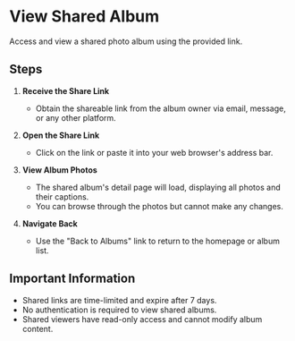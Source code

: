 # View Shared Album

Access and view a shared photo album using the provided link.

## Steps

1. **Receive the Share Link**
   - Obtain the shareable link from the album owner via email, message, or any other platform.

2. **Open the Share Link**
   - Click on the link or paste it into your web browser's address bar.

3. **View Album Photos**
   - The shared album's detail page will load, displaying all photos and their captions.
   - You can browse through the photos but cannot make any changes.

4. **Navigate Back**
   - Use the "Back to Albums" link to return to the homepage or album list.

## Important Information

- Shared links are time-limited and expire after 7 days.
- No authentication is required to view shared albums.
- Shared viewers have read-only access and cannot modify album content.
